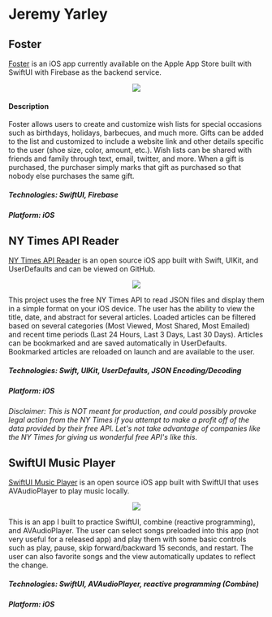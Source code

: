 # Jeremy Yarley

## Foster

[Foster](https://apps.apple.com/us/app/id1515152448) is an iOS app currently available on the Apple App Store built with SwiftUI with Firebase as the backend service.

<p align="center">
  <img src ="https://github.com/getyarley/getyarley-images/blob/master/Github-Collaborated.png?raw=true"/>
</p>


#### Description

Foster allows users to create and customize wish lists for special occasions such as birthdays, holidays, barbecues, and much more. Gifts can be added to the list and customized to include a website link and other details specific to the user (shoe size, color, amount, etc.). Wish lists can be shared with friends and family through text, email, twitter, and more. When a gift is purchased, the purchaser simply marks that gift as purchased so that nobody else purchases the same gift.

##### Technologies: SwiftUI, Firebase

##### Platform: iOS


## NY Times API Reader

[NY Times API Reader](https://github.com/getyarley/NYT-API-Reader) is an open source iOS app built with Swift, UIKit, and UserDefaults and can be viewed on GitHub.

<p align="center">
  <img src ="https://github.com/getyarley/getyarley-images/blob/master/NYT-Summarized.png?raw=true"/>
</p>

This project uses the free NY Times API to read JSON files and display them in a simple format on your iOS device. The user has the ability to view the title, date, and abstract for several articles. Loaded articles can be filtered based on several categories (Most Viewed, Most Shared, Most Emailed) and recent time periods (Last 24 Hours, Last 3 Days, Last 30 Days). Articles can be bookmarked and are saved automatically in UserDefaults. Bookmarked articles are reloaded on launch and are available to the user. 

##### Technologies: Swift, UIKit, UserDefaults, JSON Encoding/Decoding

##### Platform: iOS

_Disclaimer: This is NOT meant for production, and could possibly provoke legal action from the NY Times if you attempt to make a profit off of the data provided by their free API. Let's not take advantage of companies like the NY Times for giving us wonderful free API's like this._


## SwiftUI Music Player

[SwiftUI Music Player](https://github.com/getyarley/SwiftUI-Music-Player) is an open source iOS app built with SwiftUI that uses AVAudioPlayer to play music locally.

<p align="center">
  <img src ="https://github.com/getyarley/getyarley-images/blob/master/Music-Player_Collaborated.png?raw=true"/>
</p>

This is an app I built to practice SwiftUI, combine (reactive programming), and AVAudioPlayer. The user can select songs preloaded into this app (not very useful for a released app) and play them with some basic controls such as play, pause, skip forward/backward 15 seconds, and restart. The user can also favorite songs and the view automatically updates to reflect the change.

##### Technologies: SwiftUI, AVAudioPlayer, reactive programming (Combine)

##### Platform: iOS


